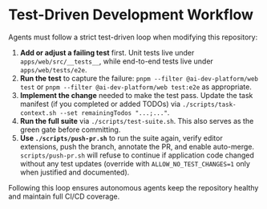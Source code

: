 # Test-Driven Development Workflow

Agents must follow a strict test-driven loop when modifying this repository:

1. **Add or adjust a failing test** first. Unit tests live under `apps/web/src/__tests__`, while end-to-end tests live under `apps/web/tests/e2e`.
2. **Run the test** to capture the failure: `pnpm --filter @ai-dev-platform/web test` or `pnpm --filter @ai-dev-platform/web test:e2e` as appropriate.
3. **Implement the change** needed to make the test pass. Update the task manifest (if you completed or added TODOs) via `./scripts/task-context.sh --set remainingTodos "...;..."`.
4. **Run the full suite** via `./scripts/test-suite.sh`. This also serves as the green gate before committing.
5. **Use `./scripts/push-pr.sh`** to run the suite again, verify editor extensions, push the branch, annotate the PR, and enable auto-merge. `scripts/push-pr.sh` will refuse to continue if application code changed without any test updates (override with `ALLOW_NO_TEST_CHANGES=1` only when justified and documented).

Following this loop ensures autonomous agents keep the repository healthy and maintain full CI/CD coverage.

